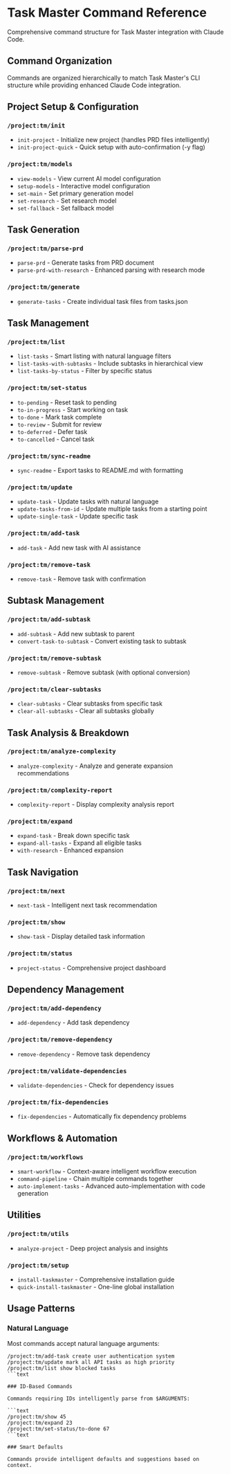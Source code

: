 # Task Master Command Reference

Comprehensive command structure for Task Master integration with Claude Code.

## Command Organization

Commands are organized hierarchically to match Task Master's CLI structure while providing enhanced Claude Code integration.

## Project Setup & Configuration

### `/project:tm/init`

- `init-project` - Initialize new project (handles PRD files intelligently)
- `init-project-quick` - Quick setup with auto-confirmation (-y flag)

### `/project:tm/models`

- `view-models` - View current AI model configuration
- `setup-models` - Interactive model configuration
- `set-main` - Set primary generation model
- `set-research` - Set research model
- `set-fallback` - Set fallback model

## Task Generation

### `/project:tm/parse-prd`

- `parse-prd` - Generate tasks from PRD document
- `parse-prd-with-research` - Enhanced parsing with research mode

### `/project:tm/generate`

- `generate-tasks` - Create individual task files from tasks.json

## Task Management

### `/project:tm/list`

- `list-tasks` - Smart listing with natural language filters
- `list-tasks-with-subtasks` - Include subtasks in hierarchical view
- `list-tasks-by-status` - Filter by specific status

### `/project:tm/set-status`

- `to-pending` - Reset task to pending
- `to-in-progress` - Start working on task
- `to-done` - Mark task complete
- `to-review` - Submit for review
- `to-deferred` - Defer task
- `to-cancelled` - Cancel task

### `/project:tm/sync-readme`

- `sync-readme` - Export tasks to README.md with formatting

### `/project:tm/update`

- `update-task` - Update tasks with natural language
- `update-tasks-from-id` - Update multiple tasks from a starting point
- `update-single-task` - Update specific task

### `/project:tm/add-task`

- `add-task` - Add new task with AI assistance

### `/project:tm/remove-task`

- `remove-task` - Remove task with confirmation

## Subtask Management

### `/project:tm/add-subtask`

- `add-subtask` - Add new subtask to parent
- `convert-task-to-subtask` - Convert existing task to subtask

### `/project:tm/remove-subtask`

- `remove-subtask` - Remove subtask (with optional conversion)

### `/project:tm/clear-subtasks`

- `clear-subtasks` - Clear subtasks from specific task
- `clear-all-subtasks` - Clear all subtasks globally

## Task Analysis & Breakdown

### `/project:tm/analyze-complexity`

- `analyze-complexity` - Analyze and generate expansion recommendations

### `/project:tm/complexity-report`

- `complexity-report` - Display complexity analysis report

### `/project:tm/expand`

- `expand-task` - Break down specific task
- `expand-all-tasks` - Expand all eligible tasks
- `with-research` - Enhanced expansion

## Task Navigation

### `/project:tm/next`

- `next-task` - Intelligent next task recommendation

### `/project:tm/show`

- `show-task` - Display detailed task information

### `/project:tm/status`

- `project-status` - Comprehensive project dashboard

## Dependency Management

### `/project:tm/add-dependency`

- `add-dependency` - Add task dependency

### `/project:tm/remove-dependency`

- `remove-dependency` - Remove task dependency

### `/project:tm/validate-dependencies`

- `validate-dependencies` - Check for dependency issues

### `/project:tm/fix-dependencies`

- `fix-dependencies` - Automatically fix dependency problems

## Workflows & Automation

### `/project:tm/workflows`

- `smart-workflow` - Context-aware intelligent workflow execution
- `command-pipeline` - Chain multiple commands together
- `auto-implement-tasks` - Advanced auto-implementation with code generation

## Utilities

### `/project:tm/utils`

- `analyze-project` - Deep project analysis and insights

### `/project:tm/setup`

- `install-taskmaster` - Comprehensive installation guide
- `quick-install-taskmaster` - One-line global installation

## Usage Patterns

### Natural Language

Most commands accept natural language arguments:

````text
/project:tm/add-task create user authentication system
/project:tm/update mark all API tasks as high priority
/project:tm/list show blocked tasks
```text

### ID-Based Commands

Commands requiring IDs intelligently parse from $ARGUMENTS:

```text
/project:tm/show 45
/project:tm/expand 23
/project:tm/set-status/to-done 67
```text

### Smart Defaults

Commands provide intelligent defaults and suggestions based on context.
````
